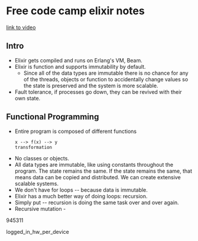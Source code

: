 # Free code camp elixir notes
 
[link to video](https://www.youtube.com/watch?v=IiIgm_yaoOA&ab_channel=freeCodeCamp.org)


## Intro
- Elixir gets compiled and runs on Erlang's VM, Beam.
- Elixir is function and supports immutability by default.
    - Since all of the data types are immutable there is no chance for any of the threads, objects or function to accidentally change values so the state is preserved and the system is more scalable.
- Fault tolerance, if processes go down, they can be revived with their own state.

## Functional Programming
- Entire program is composed of different functions
    ```
    x --> f(x) --> y
    transformation
    ```
- No classes or objects.
- All data types are immutable, like using constants throughout the program. The state remains the same. If the state remains the same, that means data can be copied and distributed. We can create extensive scalable systems.
- We don't have for loops -- because data is immutable.
- Elixir has a much better way of doing loops: recursion.
- Simply put -- recursion is doing the same task over and over again.
- Recursive mutation - 


945311

logged_in_hw_per_device